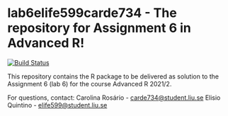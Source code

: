 # lab6elife599carde734 - The repository for Assignment 6 in Advanced R!

[![Build Status](https://app.travis-ci.com/Efaq/lab6elife599carde734.svg?branch=main)](https://app.travis-ci.com/Efaq/lab6elife599carde734)

This repository contains the R package to be delivered as solution to the Assignment 6 (lab 6) for the course Advanced R 2021/2.

For questions, contact: Carolina Rosário - carde734@student.liu.se Elisio Quintino - elife599@student.liu.se
